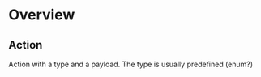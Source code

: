 Overview
========

## Action
Action with a type and a payload.
  The type is usually predefined (enum?)
  